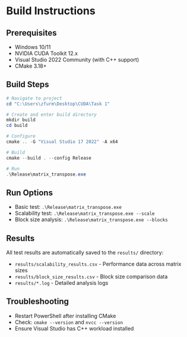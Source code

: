 # Build Instructions

## Prerequisites
- Windows 10/11
- NVIDIA CUDA Toolkit 12.x
- Visual Studio 2022 Community (with C++ support)
- CMake 3.18+

## Build Steps

```powershell
# Navigate to project
cd "C:\Users\zfurm\Desktop\CUDA\Task 1"

# Create and enter build directory
mkdir build
cd build

# Configure
cmake .. -G "Visual Studio 17 2022" -A x64

# Build
cmake --build . --config Release

# Run
.\Release\matrix_transpose.exe
```

## Run Options
- Basic test: `.\Release\matrix_transpose.exe`
- Scalability test: `.\Release\matrix_transpose.exe --scale`
- Block size analysis: `.\Release\matrix_transpose.exe --blocks`

## Results
All test results are automatically saved to the `results/` directory:
- `results/scalability_results.csv` - Performance data across matrix sizes
- `results/block_size_results.csv` - Block size comparison data
- `results/*.log` - Detailed analysis logs

## Troubleshooting
- Restart PowerShell after installing CMake
- Check: `cmake --version` and `nvcc --version`
- Ensure Visual Studio has C++ workload installed